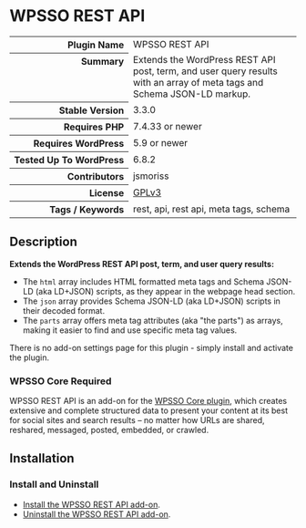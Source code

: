 <h1>WPSSO REST API</h1>

<table>
<tr><th align="right" valign="top" nowrap>Plugin Name</th><td>WPSSO REST API</td></tr>
<tr><th align="right" valign="top" nowrap>Summary</th><td>Extends the WordPress REST API post, term, and user query results with an array of meta tags and Schema JSON-LD markup.</td></tr>
<tr><th align="right" valign="top" nowrap>Stable Version</th><td>3.3.0</td></tr>
<tr><th align="right" valign="top" nowrap>Requires PHP</th><td>7.4.33 or newer</td></tr>
<tr><th align="right" valign="top" nowrap>Requires WordPress</th><td>5.9 or newer</td></tr>
<tr><th align="right" valign="top" nowrap>Tested Up To WordPress</th><td>6.8.2</td></tr>
<tr><th align="right" valign="top" nowrap>Contributors</th><td>jsmoriss</td></tr>
<tr><th align="right" valign="top" nowrap>License</th><td><a href="https://www.gnu.org/licenses/gpl.txt">GPLv3</a></td></tr>
<tr><th align="right" valign="top" nowrap>Tags / Keywords</th><td>rest, api, rest api, meta tags, schema</td></tr>
</table>

<h2>Description</h2>

<!-- about -->

<p><strong>Extends the WordPress REST API post, term, and user query results:</strong></p>

<ul>
<li>The <code>html</code> array includes HTML formatted meta tags and Schema JSON-LD (aka LD+JSON) scripts, as they appear in the webpage head section.</li>
<li>The <code>json</code> array provides Schema JSON-LD (aka LD+JSON) scripts in their decoded format.</li>
<li>The <code>parts</code> array offers meta tag attributes (aka "the parts") as arrays, making it easier to find and use specific meta tag values.</li>
</ul>

<p>There is no add-on settings page for this plugin - simply install and activate the plugin.</p>

<!-- /about -->

<h3>WPSSO Core Required</h3>

<p>WPSSO REST API is an add-on for the <a href="https://wordpress.org/plugins/wpsso/">WPSSO Core plugin</a>, which creates extensive and complete structured data to present your content at its best for social sites and search results – no matter how URLs are shared, reshared, messaged, posted, embedded, or crawled.</p>

<h2>Installation</h2>

<h3 class="top">Install and Uninstall</h3>

<ul>
<li><a href="https://wpsso.com/docs/plugins/wpsso-rest-api/installation/install-the-plugin/">Install the WPSSO REST API add-on</a>.</li>
<li><a href="https://wpsso.com/docs/plugins/wpsso-rest-api/installation/uninstall-the-plugin/">Uninstall the WPSSO REST API add-on</a>.</li>
</ul>

